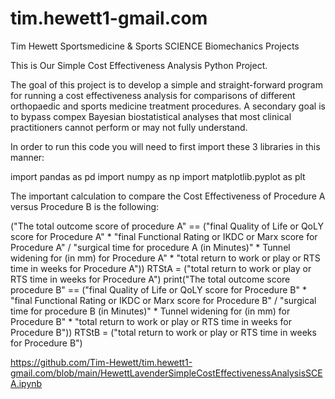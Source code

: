 # tim.hewett1-gmail.com
Tim Hewett Sportsmedicine &amp; Sports SCIENCE Biomechanics Projects

This is Our Simple Cost Effectiveness Analysis Python Project.

The goal of this project is to develop a simple and straight-forward program for running a cost effectiveness analysis for comparisons of different orthopaedic and sports medicine treatment procedures. A secondary goal is to bypass compex Bayesian biostatistical analyses that most clinical practitioners cannot perform or may not fully understand.

In order to run this code you will need to first import these 3 libraries in this manner:

import pandas as pd
import numpy as np
import matplotlib.pyplot as plt

The important calculation to compare the Cost Effectiveness of Procedure A versus Procedure B is the following:

("The total outcome score of procedure A" == ("final Quality of Life or QoLY score for Procedure A" * "final Functional Rating or IKDC or Marx score for Procedure A" / "surgical time for procedure A (in Minutes)" * Tunnel widening for (in mm) for Procedure A" * "total return to work or play or RTS time in weeks for Procedure A"))
RTStA = ("total return to work or play or RTS time in weeks for Procedure A")
print("The total outcome score procedure B" == ("final Quality of Life or QoLY score for Procedure B" * "final Functional Rating or IKDC or Marx score for Procedure B" / "surgical time for procedure B (in Minutes)" * Tunnel widening for (in mm) for Procedure B" * "total return to work or play or RTS time in weeks for Procedure B"))
RTStB = ("total return to work or play or RTS time in weeks for Procedure B")


https://github.com/Tim-Hewett/tim.hewett1-gmail.com/blob/main/HewettLavenderSimpleCostEffectivenessAnalysisSCEA.ipynb

